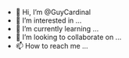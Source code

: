 - 👋 Hi, I’m @GuyCardinal
- 👀 I’m interested in ...
- 🌱 I’m currently learning ...
- 💞️ I’m looking to collaborate on ...
- 📫 How to reach me ...

<!---
GuyCardinal/GuyCardinal is a ✨ special ✨ repository because its `README.md` (this file) appears on your GitHub profile.
You can click the Preview link to take a look at your changes.
--->
